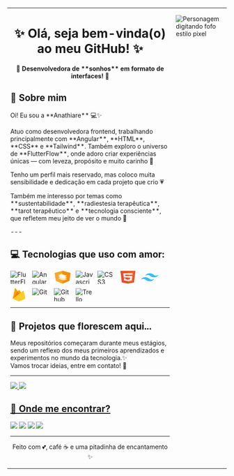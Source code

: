 <table> 
  <tr>
    <td>
      <h1 align="center">✨ Olá, seja bem-vinda(o) ao meu GitHub! ✨</h1>
      <p align="center">
        <b>🌸 Desenvolvedora de **sonhos** em formato de interfaces! 🌸</b>
      </p>
      <h2>🌷 Sobre mim</h2>
      <p>Oi! Eu sou a **Anathiare** 💻✨</p>
      <p>Atuo como desenvolvedora frontend, trabalhando principalmente com **Angular**, **HTML**, **CSS** e **Tailwind**. Também exploro o universo de **FlutterFlow**, onde adoro criar experiências únicas — com leveza, propósito e muito carinho 🦋</p>
      <p>Tenho um perfil mais reservado, mas coloco muita sensibilidade e dedicação em cada projeto que crio 💗</p>
      <p>Também me interesso por temas como **sustentabilidade**, **radiestesia terapêutica**, **tarot terapêutico** e **tecnologia consciente**, que refletem meu jeito de ver o mundo 🌱</p>
      ---


## 💻 Tecnologias que uso com amor:

<div style="display: flex; gap: 10px; flex-wrap: wrap;">
   
  <img align="center" alt="FlutterFlow" height="30" width="40"  src="https://docs.flutterflow.io/logos/logoMark_outlinePrimary_transparent.svg">
  <img align="center" alt="Angular" height="30" width="40"  src="https://icongr.am/devicon/angularjs-original.svg?size=128&color=currentColor">
  <img align="center" alt="Angular Material" height="30" width="40"  src="https://raw.githubusercontent.com/devicons/devicon/ca28c779441053191ff11710fe24a9e6c23690d6/icons/angularmaterial/angularmaterial-original.svg">
  <img align="center" alt="Javascript" height="30" width="40"  src="https://icongr.am/devicon/javascript-original.svg?size=128&color=currentColor">
  <img align="center" alt="CSS3" height="30" width="40"  src="https://icongr.am/devicon/css3-original.svg?size=128&color=currentColor">
  <img align="center" alt="HTML5" height="30" width="40" src="https://raw.githubusercontent.com/devicons/devicon/master/icons/html5/html5-original.svg">
  <img align="center" alt="TailWind Css" height="30" width="40"  src="https://raw.githubusercontent.com/devicons/devicon/ca28c779441053191ff11710fe24a9e6c23690d6/icons/tailwindcss/tailwindcss-original.svg">
  <img align="center" alt="Firebase" height="30" width="40"  src="https://raw.githubusercontent.com/devicons/devicon/ca28c779441053191ff11710fe24a9e6c23690d6/icons/firebase/firebase-original.svg">
  <img align="center" alt="Git" height="30" width="40"  src="https://icongr.am/devicon/git-plain.svg?size=128&color=currentColor">
  <img align="center" alt="Github" height="30" width="40"  src="https://icongr.am/devicon/github-original.svg?size=128&color=currentColor">
  <img align="center" alt="Trello" height="30" width="40"  src="https://icongr.am/devicon/trello-plain.svg?size=128&color=currentColor">

</div>

---

## 🌸 Projetos que florescem aqui...

Meus repositórios começaram durante meus estágios, sendo um reflexo dos meus primeiros aprendizados e experimentos no mundo da tecnologia.✨  
Vamos trocar ideias, entre em contato! 💬

---
<div>
   <a href="https://github.com/anathiare">
   <img height="120em" src="https://github-readme-stats.vercel.app/api?username=anathiare&show_icons=true&theme=omni&include_all_commits=true&count_private=true"/>
   <img height="120em" src="https://github-readme-stats.vercel.app/api/top-langs/?username=anathiare&layout=compact&langs_count=6&theme=omni"/>

</div>
 
## 💌 Onde me encontrar?
<div> 
  <a href="https://www.youtube.com/" target="_blank"><img src="https://img.shields.io/badge/YouTube-FF0000?style=for-the-badge&logo=youtube&logoColor=white" target="_blank"></a>
  <a href="https://instagram.com/anathiare" target="_blank"><img src="https://img.shields.io/badge/-Instagram-%23E4405F?style=for-the-badge&logo=instagram&logoColor=white" target="_blank"></a>
  <a href = "mailto:anathiare@gmail.com"><img src="https://img.shields.io/badge/-Gmail-%23333?style=for-the-badge&logo=gmail&logoColor=white" target="_blank"></a>
  <a href="https://www.linkedin.com/in/anathiare" target="_blank"><img src="https://img.shields.io/badge/-LinkedIn-%230077B5?style=for-the-badge&logo=linkedin&logoColor=white" target="_blank"></a> 

</div>

---

<p align="center">
  Feito com 💕, café ☕ e uma pitadinha de encantamento ✨
</p>
    </td>
   <td style="vertical-align: top;">
      <p align="top">
        <img src="https://gifdb.com/images/high/lofi-coffee-laptop-bed-working-rc8j21p2rnwrz71s.gif" width="800" alt="Personagem digitando fofo estilo pixel">
      </p>
    </td>
  </tr>
</table>
